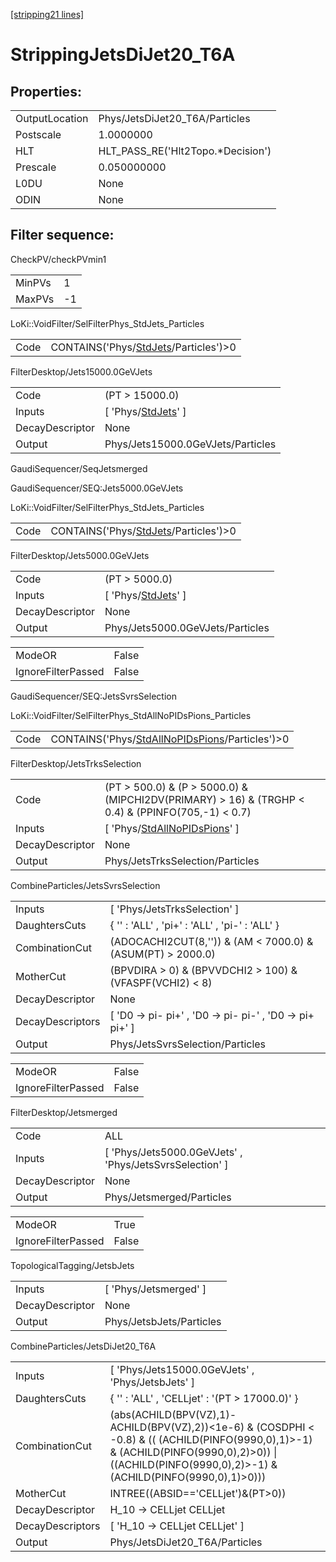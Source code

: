 [[stripping21 lines]](./stripping21-index)

# StrippingJetsDiJet20_T6A

## Properties:

|                |                                    |
|----------------|------------------------------------|
| OutputLocation | Phys/JetsDiJet20_T6A/Particles     |
| Postscale      | 1.0000000                          |
| HLT            | HLT_PASS_RE('Hlt2Topo.\*Decision') |
| Prescale       | 0.050000000                        |
| L0DU           | None                               |
| ODIN           | None                               |

## Filter sequence:

CheckPV/checkPVmin1

|        |     |
|--------|-----|
| MinPVs | 1   |
| MaxPVs | -1  |

LoKi::VoidFilter/SelFilterPhys_StdJets_Particles

|      |                                                                                |
|------|--------------------------------------------------------------------------------|
| Code | CONTAINS('Phys/[StdJets](./stripping21-commonparticles-stdjets)/Particles')\>0 |

FilterDesktop/Jets15000.0GeVJets

|                 |                                                               |
|-----------------|---------------------------------------------------------------|
| Code            | (PT \> 15000.0)                                               |
| Inputs          | [ 'Phys/[StdJets](./stripping21-commonparticles-stdjets)' ] |
| DecayDescriptor | None                                                          |
| Output          | Phys/Jets15000.0GeVJets/Particles                             |

GaudiSequencer/SeqJetsmerged

GaudiSequencer/SEQ:Jets5000.0GeVJets

LoKi::VoidFilter/SelFilterPhys_StdJets_Particles

|      |                                                                                |
|------|--------------------------------------------------------------------------------|
| Code | CONTAINS('Phys/[StdJets](./stripping21-commonparticles-stdjets)/Particles')\>0 |

FilterDesktop/Jets5000.0GeVJets

|                 |                                                               |
|-----------------|---------------------------------------------------------------|
| Code            | (PT \> 5000.0)                                                |
| Inputs          | [ 'Phys/[StdJets](./stripping21-commonparticles-stdjets)' ] |
| DecayDescriptor | None                                                          |
| Output          | Phys/Jets5000.0GeVJets/Particles                              |

|                    |       |
|--------------------|-------|
| ModeOR             | False |
| IgnoreFilterPassed | False |

GaudiSequencer/SEQ:JetsSvrsSelection

LoKi::VoidFilter/SelFilterPhys_StdAllNoPIDsPions_Particles

|      |                                                                                                    |
|------|----------------------------------------------------------------------------------------------------|
| Code | CONTAINS('Phys/[StdAllNoPIDsPions](./stripping21-commonparticles-stdallnopidspions)/Particles')\>0 |

FilterDesktop/JetsTrksSelection

|                 |                                                                                                       |
|-----------------|-------------------------------------------------------------------------------------------------------|
| Code            | (PT \> 500.0) & (P \> 5000.0) & (MIPCHI2DV(PRIMARY) \> 16) & (TRGHP \< 0.4) & (PPINFO(705,-1) \< 0.7) |
| Inputs          | [ 'Phys/[StdAllNoPIDsPions](./stripping21-commonparticles-stdallnopidspions)' ]                     |
| DecayDescriptor | None                                                                                                  |
| Output          | Phys/JetsTrksSelection/Particles                                                                      |

CombineParticles/JetsSvrsSelection

|                  |                                                              |
|------------------|--------------------------------------------------------------|
| Inputs           | [ 'Phys/JetsTrksSelection' ]                               |
| DaughtersCuts    | { '' : 'ALL' , 'pi+' : 'ALL' , 'pi-' : 'ALL' }               |
| CombinationCut   | (ADOCACHI2CUT(8,'')) & (AM \< 7000.0) & (ASUM(PT) \> 2000.0) |
| MotherCut        | (BPVDIRA \> 0) & (BPVVDCHI2 \> 100) & (VFASPF(VCHI2) \< 8)   |
| DecayDescriptor  | None                                                         |
| DecayDescriptors | [ 'D0 -\> pi- pi+' , 'D0 -\> pi- pi-' , 'D0 -\> pi+ pi+' ] |
| Output           | Phys/JetsSvrsSelection/Particles                             |

|                    |       |
|--------------------|-------|
| ModeOR             | False |
| IgnoreFilterPassed | False |

FilterDesktop/Jetsmerged

|                 |                                                           |
|-----------------|-----------------------------------------------------------|
| Code            | ALL                                                       |
| Inputs          | [ 'Phys/Jets5000.0GeVJets' , 'Phys/JetsSvrsSelection' ] |
| DecayDescriptor | None                                                      |
| Output          | Phys/Jetsmerged/Particles                                 |

|                    |       |
|--------------------|-------|
| ModeOR             | True  |
| IgnoreFilterPassed | False |

TopologicalTagging/JetsbJets

|                 |                          |
|-----------------|--------------------------|
| Inputs          | [ 'Phys/Jetsmerged' ]  |
| DecayDescriptor | None                     |
| Output          | Phys/JetsbJets/Particles |

CombineParticles/JetsDiJet20_T6A

|                  |                                                                                                                                                                                                            |
|------------------|------------------------------------------------------------------------------------------------------------------------------------------------------------------------------------------------------------|
| Inputs           | [ 'Phys/Jets15000.0GeVJets' , 'Phys/JetsbJets' ]                                                                                                                                                         |
| DaughtersCuts    | { '' : 'ALL' , 'CELLjet' : '(PT \> 17000.0)' }                                                                                                                                                             |
| CombinationCut   | (abs(ACHILD(BPV(VZ),1)-ACHILD(BPV(VZ),2))\<1e-6) & (COSDPHI \< -0.8) & (( (ACHILD(PINFO(9990,0),1)\>-1) & (ACHILD(PINFO(9990,0),2)\>0)) \| ((ACHILD(PINFO(9990,0),2)\>-1) & (ACHILD(PINFO(9990,0),1)\>0))) |
| MotherCut        | INTREE((ABSID=='CELLjet')&(PT\>0))                                                                                                                                                                         |
| DecayDescriptor  | H_10 -\> CELLjet CELLjet                                                                                                                                                                                   |
| DecayDescriptors | [ 'H_10 -\> CELLjet CELLjet' ]                                                                                                                                                                           |
| Output           | Phys/JetsDiJet20_T6A/Particles                                                                                                                                                                             |
